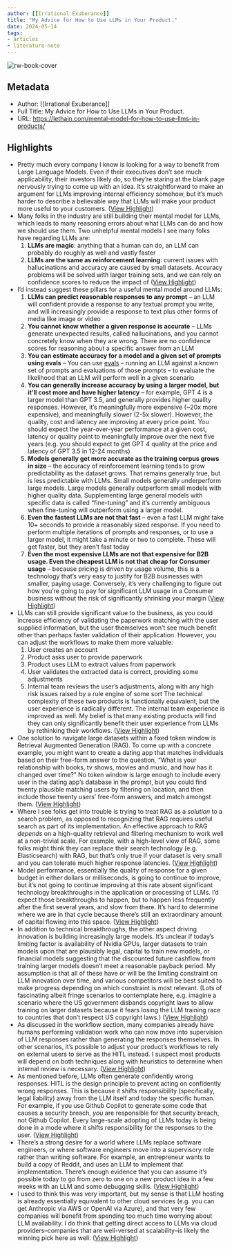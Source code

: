 ```yaml
---
author: [[Irrational Exuberance]]
title: "My Advice for How to Use LLMs in Your Product."
date: 2024-05-14
tags: 
- articles
- literature-note
---
```

![rw-book-cover](https://lethain.com/static/author.png)

## Metadata
- Author: [[Irrational Exuberance]]
- Full Title: My Advice for How to Use LLMs in Your Product.
- URL: https://lethain.com/mental-model-for-how-to-use-llms-in-products/

## Highlights
- Pretty much every company I know is looking for a way to benefit from Large Language Models. Even if their executives don’t see much applicability, their investors likely do, so they’re staring at the blank page nervously trying to come up with an idea. It’s straightforward to make an argument for LLMs improving internal efficiency somehow, but it’s much harder to describe a believable way that LLMs will make your product more useful to your customers. ([View Highlight](https://read.readwise.io/read/01hxv11be5z2wqekwtsnkzvrw3))
- Many folks in the industry are still building their mental model for LLMs, which leads to many reasoning errors about what LLMs can do and how we should use them. Two unhelpful mental models I see many folks have regarding LLMs are:
  1. **LLMs are magic**: anything that a human can do, an LLM can probably do roughly as well and vastly faster
  2. **LLMs are the same as reinforcement learning**: current issues with hallucinations and accuracy are caused by small datasets. Accuracy problems will be solved with larger training sets, and we can rely on confidence scores to reduce the impact of ([View Highlight](https://read.readwise.io/read/01hxv11kjcd3d2h959dfde0ahx))
- I’d instead suggest these pillars for a useful mental model around LLMs:
  1. **LLMs can predict reasonable responses to any prompt** – an LLM will confident provide a response to any textual prompt you write, and will increasingly provide a response to text plus other forms of media like image or video
  2. **You cannot know whether a given response is accurate** – LLMs generate unexpected results, called hallucinations, and you cannot concretely know when they are wrong. There are no confidence scores for reasoning about a specific answer from an LLM
  3. **You can estimate accuracy for a model and a given set of prompts using evals** – You can use [evals](https://github.com/openai/evals) – running an LLM against a known set of prompts and evaluations of those prompts – to evaluate the likelihood that an LLM will perform well in a given scenario
  4. **You can generally increase accuracy by using a larger model, but it’ll cost more and have higher latency** – for example, GPT 4 is a larger model than GPT 3.5, and generally provides higher quality responses. However, it’s meaningfully more expensive (~20x more expensive), and meaningfully slower (2-5x slower). However, the quality, cost and latency are improving at every price point. You should expect the year-over-year performance at a given cost, latency or quality point to meaningfully improve over the next five years (e.g. you should expect to get GPT 4 quality at the price and latency of GPT 3.5 in 12-24 months)
  5. **Models generally get more accurate as the training corpus grows in size** – the accuracy of reinforcement learning tends to grow predictability as the dataset grows. That remains generally true, but is less predictable with LLMs. Small models generally underperform large models. Large models generally outperform small models with higher quality data. Supplementing large general models with specific data is called “fine-tuning” and it’s currently ambiguous when fine-tuning will outperform using a larger model.
  6. **Even the fastest LLMs are not that fast** – even a fast LLM might take 10+ seconds to provide a reasonably sized response. If you need to perform multiple iterations of prompts and responses, or to use a larger model, it might take a minute or two to complete. These will get faster, but they aren’t fast today
  7. **Even the most expensive LLMs are not that expensive for B2B usage. Even the cheapest LLM is not that cheap for Consumer usage** – because pricing is driven by usage volume, this is a technology that’s very easy to justify for B2B businesses with smaller, paying usage. Conversely, it’s very challenging to figure out how you’re going to pay for significant LLM usage in a Consumer business without the risk of significantly shrinking your margin ([View Highlight](https://read.readwise.io/read/01hxv1398rqfy3p46ehcby6t7d))
- LLMs can still provide significant value to the business, as you could increase efficiency of validating the paperwork matching with the user supplied information, but the user themselves won’t see much benefit other than perhaps faster validation of their application.
  However, you can adjust the workflows to make them more valuable:
  1. User creates an account
  2. Product asks user to provide paperwork
  3. Product uses LLM to extract values from paperwork
  4. User validates the extracted data is correct, providing some adjustments
  5. Internal team reviews the user’s adjustments, along with any high risk issues raised by a rule engine of some sort
  The technical complexity of these two products is functionally equivalent, but the user experience is radically different. The internal team experience is improved as well. My belief is that many existing products will find they can only significantly benefit their user experience from LLMs by rethinking their workflows. ([View Highlight](https://read.readwise.io/read/01hxv14kvq6fegcfwarq3vweh5))
- One solution to navigate large datasets within a fixed token window is Retrieval Augmented Generation (RAG). To come up with a concrete example, you might want to create a dating app that matches individuals based on their free-form answer to the question, “What is your relationship with books, tv shows, movies and music, and how has it changed over time?” No token window is large enough to include every user in the dating app’s database in the prompt, but you could find twenty plausible matching users by filtering on location, and then include those twenty users’ free-form answers, and match amongst them. ([View Highlight](https://read.readwise.io/read/01hxv14zg0k2r035z0vqveka5c))
- Where I see folks get into trouble is trying to treat RAG as a *solution* to a search problem, as opposed to recognizing that RAG requires useful search as part of its implementation. An effective approach to RAG *depends* on a high-quality retrieval and filtering mechanism to work well at a non-trivial scale. For example, with a high-level view of RAG, some folks might think they can replace their search technology (e.g. Elasticsearch) with RAG, but that’s only true if your dataset is very small and you can tolerate much higher response latencies. ([View Highlight](https://read.readwise.io/read/01hxv15e6r8wg9yj7tkg13w99m))
- Model performance, essentially the quality of response for a given budget in either dollars or milliseconds, is going to continue to improve, but it’s not going to continue improving at this rate absent significant technology breakthroughs in the application or processing of LLMs. I’d expect those breakthroughs to happen, but to happen less frequently after the first several years, and slow from there. It’s hard to determine where we are in that cycle because there’s still an extraordinary amount of capital flowing into this space. ([View Highlight](https://read.readwise.io/read/01hxv16g8me5y22tm189c8ewz1))
- In addition to technical breakthroughs, the other aspect driving innovation is building increasingly large models. It’s unclear if today’s limiting factor is availability of Nvidia GPUs, larger datasets to train models upon that are plausibly legal, capital to train new models, or financial models suggesting that the discounted future cashflow from training larger models doesn’t meet a reasonable payback period. My assumption is that all of these have or will be the limiting constraint on LLM innovation over time, and various competitors will be best suited to make progress depending on which constraint is most relevant. (Lots of fascinating albeit fringe scenarios to contemplate here, e.g. imagine a scenario where the US government disbands copyright laws to allow training on larger datasets because it fears losing the LLM training race to countries that don’t respect US copyright laws.) ([View Highlight](https://read.readwise.io/read/01hxv16m9b4btch77fjywsr0sp))
- As discussed in the workflow section, many companies already have humans performing validation work who can now move into supervision of LLM responses rather than generating the responses themselves. In other scenarios, it’s possible to adjust your product’s workflows to rely on external users to serve as the HITL instead. I suspect most products will depend on both techniques along with heuristics to determine when internal review is necessary. ([View Highlight](https://read.readwise.io/read/01hxv1797h959z0tdgc6k3dy1e))
- As mentioned before, LLMs often generate confidently wrong responses. HITL is the design principle to prevent acting on confidently wrong responses. This is because it shifts responsibility (specifically, legal liability) away from the LLM itself and today the specific human. For example, if you use Github Copilot to generate some code that causes a security breach, *you* are responsible for that security breach, not Github Copilot. Every large-scale adopting of LLMs today is being done in a mode where it shifts responsibility for the responses to the user. ([View Highlight](https://read.readwise.io/read/01hxv17p74h8khs9rrkvnpsjz4))
- There’s a strong desire for a world where LLMs replace software engineers, or where software engineers move into a supervisory role rather than writing software. For example, an entrepreneur wants to build a copy of Reddit, and uses an LLM to implement that implementation. There’s enough evidence that you can assume it’s possible today to go from zero to one on a new product idea in a few weeks with an LLM and some debugging skills. ([View Highlight](https://read.readwise.io/read/01hxv18065cbnwf2vkbh8wdw89))
- I used to think this was very important, but my sense is that LLM hosting is already essentially equivalent to other cloud services (e.g. you can get Anthropic via AWS or OpenAI via Azure), and that very few companies will benefit from spending too much time worrying about LLM availability. I do think that getting direct access to LLMs via cloud providers–companies that are well-versed at scalability–is likely the winning pick here as well. ([View Highlight](https://read.readwise.io/read/01hxv1a18qsqesy9e2042bkqht))
